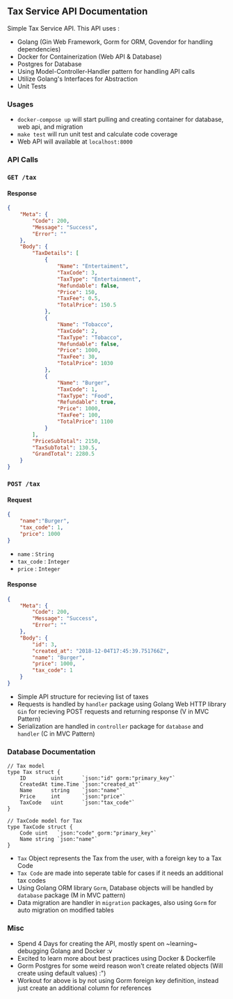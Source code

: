 ## Tax Service API Documentation
Simple Tax Service API. This API uses :
- Golang (Gin Web Framework, Gorm for ORM, Govendor for handling dependencies)
- Docker for Containerization (Web API & Database)
- Postgres for Database
- Using Model-Controller-Handler pattern for handling API calls
- Utilize Golang's Interfaces for Abstraction
- Unit Tests

### Usages
- `docker-compose up` will start pulling and creating container for database, web api, and migration 
- `make test` will run unit test and calculate code coverage
- Web API will available at `localhost:8000`

### API Calls
### `GET /tax` 
#### Response
```json
{
    "Meta": {
        "Code": 200,
        "Message": "Success",
        "Error": ""
    },
    "Body": {
        "TaxDetails": [
            {
                "Name": "Entertaiment",
                "TaxCode": 3,
                "TaxType": "Entertainment",
                "Refundable": false,
                "Price": 150,
                "TaxFee": 0.5,
                "TotalPrice": 150.5
            },
            {
                "Name": "Tobacco",
                "TaxCode": 2,
                "TaxType": "Tobacco",
                "Refundable": false,
                "Price": 1000,
                "TaxFee": 30,
                "TotalPrice": 1030
            },
            {
                "Name": "Burger",
                "TaxCode": 1,
                "TaxType": "Food",
                "Refundable": true,
                "Price": 1000,
                "TaxFee": 100,
                "TotalPrice": 1100
            }
        ],
        "PriceSubTotal": 2150,
        "TaxSubTotal": 130.5,
        "GrandTotal": 2280.5
    }
}
```

### `POST /tax`
#### Request
```JSON
{
	"name":"Burger",
	"tax_code": 1,
	"price": 1000
}
```
- `name` : `String`
- `tax_code` : `Integer`
- `price` : `Integer`

#### Response
```JSON
{
    "Meta": {
        "Code": 200,
        "Message": "Success",
        "Error": ""
    },
    "Body": {
        "id": 3,
        "created_at": "2018-12-04T17:45:39.751766Z",
        "name": "Burger",
        "price": 1000,
        "tax_code": 1
    }
}
```
- Simple API structure for recieving list of taxes
- Requests is handled by `handler` package using Golang Web HTTP library `Gin` for recieving POST requests and returning response (V in MVC Pattern) 
- Serialization are handled in `controller` package for `database` and `handler` (C in MVC Pattern)

### Database Documentation
```Golang
// Tax model
type Tax struct {
	ID        uint      `json:"id" gorm:"primary_key"`
	CreatedAt time.Time `json:"created_at"`
	Name      string    `json:"name"`
	Price     int       `json:"price"`
	TaxCode   uint      `json:"tax_code"`
}

// TaxCode model for Tax
type TaxCode struct {
	Code uint   `json:"code" gorm:"primary_key"`
	Name string `json:"name"`
}
```

- `Tax` Object represents the Tax from the user, with a foreign key to a Tax Code
- `Tax Code` are made into seperate table for cases if it needs an additional tax codes
- Using Golang ORM library `Gorm`, Database objects will be handled by `database` package (M in MVC pattern)
- Data migration are handler in `migration` packages, also using `Gorm` for auto migration on modified tables

### Misc
- Spend 4 Days for creating the API, mostly spent on ~learning~ debugging Golang and Docker :v
- Excited to learn more about best practices using Docker & Dockerfile
- Gorm Postgres for some weird reason won't create related objects (Will create using default values) :")
- Workout for above is by not using Gorm foreign key definition, instead just create an additional column for references